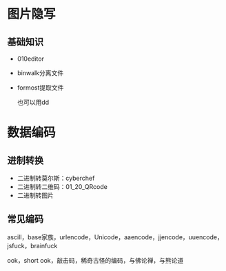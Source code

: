

# 图片隐写

## 基础知识

- 010editor

- binwalk分离文件

- formost提取文件

  也可以用dd

# 数据编码

## 进制转换

- 二进制转莫尔斯：cyberchef
- 二进制转二维码：01_20_QRcode
- 二进制转图片

## 常见编码

ascill，base家族，urlencode，Unicode，aaencode，jjencode，uuencode，jsfuck，brainfuck

ook，short ook，敲击码，稀奇古怪的编码，与佛论禅，与熊论道































